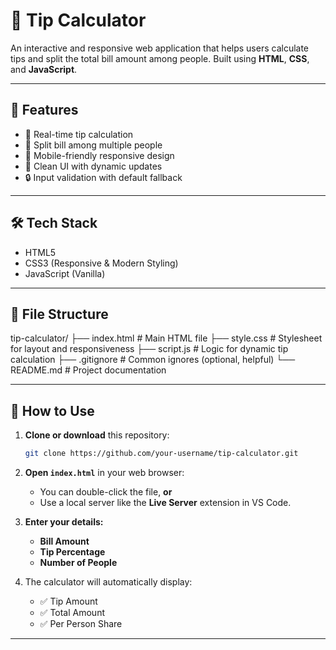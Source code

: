 # 💸 Tip Calculator

An interactive and responsive web application that helps users calculate tips and split the total bill amount among people. Built using **HTML**, **CSS**, and **JavaScript**.

---

## 🚀 Features

- 🎯 Real-time tip calculation  
- 👥 Split bill among multiple people  
- 📱 Mobile-friendly responsive design  
- 🧮 Clean UI with dynamic updates  
- 🔒 Input validation with default fallback  

---

## 🛠️ Tech Stack

- HTML5  
- CSS3 (Responsive & Modern Styling)  
- JavaScript (Vanilla)  

---

## 📁 File Structure


tip-calculator/
├── index.html # Main HTML file
├── style.css # Stylesheet for layout and responsiveness
├── script.js # Logic for dynamic tip calculation
├── .gitignore # Common ignores (optional, helpful)
└── README.md # Project documentation

---

## 🔧 How to Use

1. **Clone or download** this repository:
   ```bash
   git clone https://github.com/your-username/tip-calculator.git

2. **Open `index.html`** in your web browser:

   * You can double-click the file, **or**
   * Use a local server like the **Live Server** extension in VS Code.

3. **Enter your details:**

   * **Bill Amount**
   * **Tip Percentage**
   * **Number of People**

4. The calculator will automatically display:

   * ✅ Tip Amount
   * ✅ Total Amount
   * ✅ Per Person Share

---
